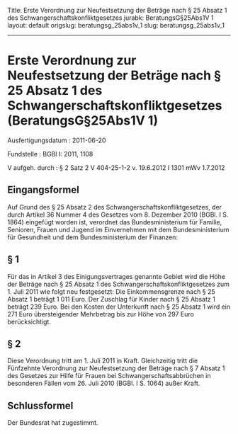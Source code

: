 Title: Erste Verordnung zur Neufestsetzung der Beträge nach § 25 Absatz 1 des Schwangerschaftskonfliktgesetzes
jurabk: BeratungsG§25Abs1V 1
layout: default
origslug: beratungsg_25abs1v_1
slug: beratungsg_25abs1v_1

---

# Erste Verordnung zur Neufestsetzung der Beträge nach § 25 Absatz 1 des Schwangerschaftskonfliktgesetzes (BeratungsG§25Abs1V 1)

Ausfertigungsdatum
:   2011-06-20

Fundstelle
:   BGBl I: 2011, 1108

V aufgeh. durch
:   § 2 Satz 2 V 404-25-1-2 v. 19.6.2012 I 1301 mWv 1.7.2012


## Eingangsformel

Auf Grund des § 25 Absatz 2 des Schwangerschaftskonfliktgesetzes, der
durch Artikel 36 Nummer 4 des Gesetzes vom 8. Dezember 2010 (BGBl. I
S. 1864) eingefügt worden ist, verordnet das Bundesministerium für
Familie, Senioren, Frauen und Jugend im Einvernehmen mit dem
Bundesministerium für Gesundheit und dem Bundesministerium der
Finanzen:


## § 1

Für das in Artikel 3 des Einigungsvertrages genannte Gebiet wird die
Höhe der Beträge nach § 25 Absatz 1 des
Schwangerschaftskonfliktgesetzes zum 1. Juli 2011 wie folgt neu
festgesetzt:
Die Einkommensgrenze nach § 25 Absatz 1 beträgt 1 011 Euro.
Der Zuschlag für Kinder nach § 25 Absatz 1 beträgt 239 Euro.
Bei den Kosten der Unterkunft nach § 25 Absatz 1 wird ein 271 Euro
übersteigender Mehrbetrag bis zur Höhe von 297 Euro berücksichtigt.


## § 2

Diese Verordnung tritt am 1. Juli 2011 in Kraft. Gleichzeitig tritt
die Fünfzehnte Verordnung zur Neufestsetzung der Beträge nach § 7
Absatz 1 des Gesetzes zur Hilfe für Frauen bei
Schwangerschaftsabbrüchen in besonderen Fällen vom 26. Juli 2010
(BGBl. I S. 1064) außer Kraft.


## Schlussformel

Der Bundesrat hat zugestimmt.


